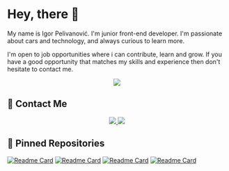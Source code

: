 # Hey, there :wave:


My name is Igor Pelivanović. I'm junior front-end developer. I'm passionate about cars and technology, and always curious to learn more.

I'm open to job opportunities where i can contribute, learn and grow. If you have a good opportunity that matches my skills and experience then don't hesitate to contact me.

<div align="center">
    <a href="https://igorpelivanovic.github.io/igorpelivanovic/" target="_blank">
        <img src="https://img.shields.io/badge/Website-DC143C?style=for-the-badge&logo=medium&logoColor=white" target="_blank" />
    </a>
</div>


## :iphone: Contact Me
<div align="center">
    <a href="mailto:igor.pelivanovic@gmail.com">
        <img src="https://img.shields.io/badge/Gmail-D14836?style=for-the-badge&logo=gmail&logoColor=white" />
    </a>
    <a href="https://linkedin.com/in/igor-pelivanovic-b11653264" target="_blank">
        <img src="https://img.shields.io/badge/LinkedIn-0077B5?style=for-the-badge&logo=linkedin&logoColor=white"/>
    </a>
</div>

## :pushpin: Pinned Repositories

[![Readme Card](https://github-readme-stats.vercel.app/api/pin/?username=igorpelivanovic&repo=infobooks&theme=github_dark&description_lines_count=1 )](https://github.com/igorpelivanovic/infobooks)
[![Readme Card](https://github-readme-stats.vercel.app/api/pin/?username=igorpelivanovic&repo=fastbuy&theme=github_dark )](https://github.com/igorpelivanovic/fastbuy)
[![Readme Card](https://github-readme-stats.vercel.app/api/pin/?username=igorpelivanovic&repo=gp&theme=github_dark )](https://github.com/igorpelivanovic/gp)
[![Readme Card](https://github-readme-stats.vercel.app/api/pin/?username=igorpelivanovic&repo=coffieshop&theme=github_dark )](https://github.com/igorpelivanovic/coffieshop)
